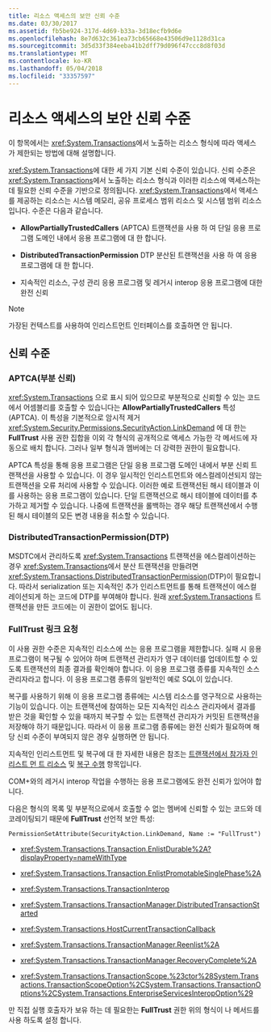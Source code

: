 ```yaml
---
title: 리소스 액세스의 보안 신뢰 수준
ms.date: 03/30/2017
ms.assetid: fb5be924-317d-4d69-b33a-3d18ecfb9d6e
ms.openlocfilehash: 8e7d632c361ea73cb65668e43506d9e1128d31ca
ms.sourcegitcommit: 3d5d33f384eeba41b2dff79d096f47ccc8d8f03d
ms.translationtype: MT
ms.contentlocale: ko-KR
ms.lasthandoff: 05/04/2018
ms.locfileid: "33357597"
---
```

# <a name="security-trust-levels-in-accessing-resources"></a>리소스 액세스의 보안 신뢰 수준
이 항목에서는 <xref:System.Transactions>에서 노출하는 리소스 형식에 따라 액세스가 제한되는 방법에 대해 설명합니다.  
  
 <xref:System.Transactions>에 대한 세 가지 기본 신뢰 수준이 있습니다. 신뢰 수준은 <xref:System.Transactions>에서 노출하는 리소스 형식과 이러한 리소스에 액세스하는 데 필요한 신뢰 수준을 기반으로 정의됩니다. <xref:System.Transactions>에서 액세스를 제공하는 리소스는 시스템 메모리, 공유 프로세스 범위 리소스 및 시스템 범위 리소스입니다. 수준은 다음과 같습니다.  
  
-   **AllowPartiallyTrustedCallers** (APTCA) 트랜잭션을 사용 하 여 단일 응용 프로그램 도메인 내에서 응용 프로그램에 대 한 합니다.  
  
-   **DistributedTransactionPermission** DTP 분산된 트랜잭션을 사용 하 여 응용 프로그램에 대 한 합니다.  
  
-   지속적인 리소스, 구성 관리 응용 프로그램 및 레거시 interop 응용 프로그램에 대한 완전 신뢰  
  
> [!NOTE]
>  가장된 컨텍스트를 사용하여 인리스트먼트 인터페이스를 호출하면 안 됩니다.  
  
## <a name="trust-levels"></a>신뢰 수준  
  
### <a name="aptca-partial-trust"></a>APTCA(부분 신뢰)  
 <xref:System.Transactions> 으로 표시 되어 있으므로 부분적으로 신뢰할 수 있는 코드에서 어셈블리를 호출할 수 있습니다는 **AllowPartiallyTrustedCallers** 특성 (APTCA). 이 특성을 기본적으로 암시적 제거 <xref:System.Security.Permissions.SecurityAction.LinkDemand> 에 대 한는 **FullTrust** 사용 권한 집합을 이외 각 형식의 공개적으로 액세스 가능한 각 메서드에 자동으로 배치 합니다. 그러나 일부 형식과 멤버에는 더 강력한 권한이 필요합니다.  
  
 APTCA 특성을 통해 응용 프로그램은 단일 응용 프로그램 도메인 내에서 부분 신뢰 트랜잭션을 사용할 수 있습니다. 이 경우 일시적인 인리스트먼트와 에스컬레이션되지 않는 트랜잭션을 오류 처리에 사용할 수 있습니다. 이러한 예로 트랜잭션된 해시 테이블과 이를 사용하는 응용 프로그램이 있습니다. 단일 트랜잭션으로 해시 테이블에 데이터를 추가하고 제거할 수 있습니다. 나중에 트랜잭션을 롤백하는 경우 해당 트랜잭션에서 수행된 해시 테이블의 모든 변경 내용을 취소할 수 있습니다.  
  
### <a name="distributedtransactionpermission-dtp"></a>DistributedTransactionPermission(DTP)  
 MSDTC에서 관리하도록 <xref:System.Transactions> 트랜잭션을 에스컬레이션하는 경우 <xref:System.Transactions>에서 분산 트랜잭션을 만들려면 <xref:System.Transactions.DistributedTransactionPermission>(DTP)이 필요합니다. 따라서 serialization 또는 지속적인 추가 인리스트먼트를 통해 트랜잭션이 에스컬레이션되게 하는 코드에 DTP를 부여해야 합니다. 원래 <xref:System.Transactions> 트랜잭션을 만든 코드에는 이 권한이 없어도 됩니다.  
  
### <a name="fulltrust-link-demands"></a>FullTrust 링크 요청  
 이 사용 권한 수준은 지속적인 리소스에 쓰는 응용 프로그램을 제한합니다. 실패 시 응용 프로그램이 복구될 수 있어야 하며 트랜잭션 관리자가 영구 데이터를 업데이트할 수 있도록 트랜잭션의 최종 결과를 확인해야 합니다. 이 응용 프로그램 종류를 지속적인 소스 관리자라고 합니다. 이 응용 프로그램 종류의 일반적인 예로 SQL이 있습니다.  
  
 복구를 사용하기 위해 이 응용 프로그램 종류에는 시스템 리소스를 영구적으로 사용하는 기능이 있습니다. 이는 트랜잭션에 참여하는 모든 지속적인 리소스 관리자에서 결과를 받은 것을 확인할 수 있을 때까지 복구할 수 있는 트랜잭션 관리자가 커밋된 트랜잭션을 저장해야 하기 때문입니다. 따라서 이 응용 프로그램 종류에는 완전 신뢰가 필요하며 해당 신뢰 수준이 부여되지 않은 경우 실행하면 안 됩니다.  
  
 지속적인 인리스트먼트 및 복구에 대 한 자세한 내용은 참조는 [트랜잭션에서 참가자 인 리스트 먼 트 리소스](../../../../docs/framework/data/transactions/enlisting-resources-as-participants-in-a-transaction.md) 및 [복구 수행](../../../../docs/framework/data/transactions/performing-recovery.md) 항목입니다.  
  
 COM+와의 레거시 interop 작업을 수행하는 응용 프로그램에도 완전 신뢰가 있어야 합니다.  
  
 다음은 형식의 목록 및 부분적으로에서 호출할 수 없는 멤버에 신뢰할 수 있는 코드와 데코레이팅되기 때문에 **FullTrust** 선언적 보안 특성:  
  
 `PermissionSetAttribute(SecurityAction.LinkDemand, Name := "FullTrust")`  
  
-   <xref:System.Transactions.Transaction.EnlistDurable%2A?displayProperty=nameWithType>  
  
-   <xref:System.Transactions.Transaction.EnlistPromotableSinglePhase%2A>  
  
-   <xref:System.Transactions.TransactionInterop>  
  
-   <xref:System.Transactions.TransactionManager.DistributedTransactionStarted>  
  
-   <xref:System.Transactions.HostCurrentTransactionCallback>  
  
-   <xref:System.Transactions.TransactionManager.Reenlist%2A>  
  
-   <xref:System.Transactions.TransactionManager.RecoveryComplete%2A>  
  
-   <xref:System.Transactions.TransactionScope.%23ctor%28System.Transactions.TransactionScopeOption%2CSystem.Transactions.TransactionOptions%2CSystem.Transactions.EnterpriseServicesInteropOption%29>  
  
 만 직접 실행 호출자가 보유 하는 데 필요한는 **FullTrust** 권한 위의 형식이 나 메서드를 사용 하도록 설정 합니다.
